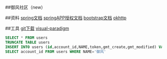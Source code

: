 ##御风社区（new）

##资料
[spring文档](https://srping.io/guides)
[springAPP授权文档](https://developer.github.com/apps/)
[bootstrap文档](https://v3.bootcss.com/getting-started/#download)
[okhttp](https://square.github.io/okhttp/)

##工具
[git下载](https://git-scm.com/download)
[visual-paradigm](https://www.visual-paradigm.com)

```sql
SELECT * FROM users
TRUNCATE TABLE users
INSERT INTO users (id,account_id,NAME,token,gmt_create,gmt_modified) VALUES()
SELECT account_id FROM users WHERE NAME='御风'

```
